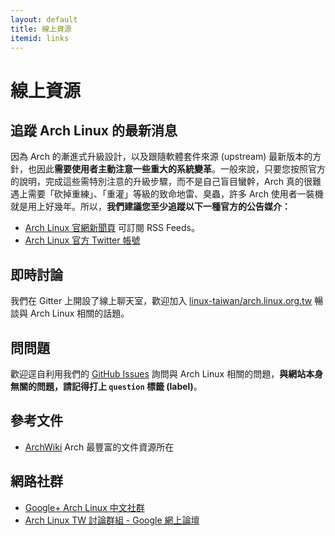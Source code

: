 ```yaml
---
layout: default
title: 線上資源
itemid: links
---
```


# 線上資源

## 追蹤 Arch Linux 的最新消息

因為 Arch 的漸進式升級設計，以及跟隨軟體套件來源 (upstream) 最新版本的方針，也因此**需要使用者主動注意一些重大的系統變革**。一般來說，只要您按照官方的說明，完成這些需特別注意的升級步驟，而不是自己盲目蠻幹，Arch 真的很難遇上需要「砍掉重練」、「重灌」等級的致命地雷、臭蟲，許多 Arch 使用者一裝機就是用上好幾年。所以，**我們建議您至少追蹤以下一種官方的公告媒介：**

* [Arch Linux 官網新聞頁](https://www.archlinux.org/news/) 可訂閱 RSS Feeds。
* [Arch Linux 官方 Twitter 帳號](https://twitter.com/archlinux)

## 即時討論

我們在 Gitter 上開設了線上聊天室，歡迎加入 [linux-taiwan/arch.linux.org.tw](https://gitter.im/linux-taiwan/arch.linux.org.tw) 暢談與 Arch Linux 相關的話題。

## 問問題

歡迎逕自利用我們的 [GitHub Issues](https://github.com/linux-taiwan/arch.linux.org.tw/issues) 詢問與 Arch Linux 相關的問題，**與網站本身無關的問題，請記得打上 `question` 標籤 (label)**。

## 參考文件

* [ArchWiki](https://wiki.archlinux.org/) Arch 最豐富的文件資源所在

## 網路社群

* [Google+ Arch Linux 中文社群](https://plus.google.com/u/0/communities/101238863048851764297)
* [Arch Linux TW 討論群組 - Google 網上論壇](https://groups.google.com/forum/#!forum/archlinux-tw-general)
